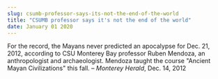 ```yaml
---
slug: csumb-professor-says-its-not-the-end-of-the-world
title: "CSUMB professor says it's not the end of the world"
date: January 01 2020
---
```


<p>For the record, the Mayans never predicted an apocalypse for Dec. 21, 2012, according to CSU Monterey Bay professor Ruben Mendoza, an anthropologist and archaeologist. Mendoza taught the course "Ancient Mayan Civilizations" this fall. – <em>Monterey Herald</em>, Dec. 14, 2012
</p>

